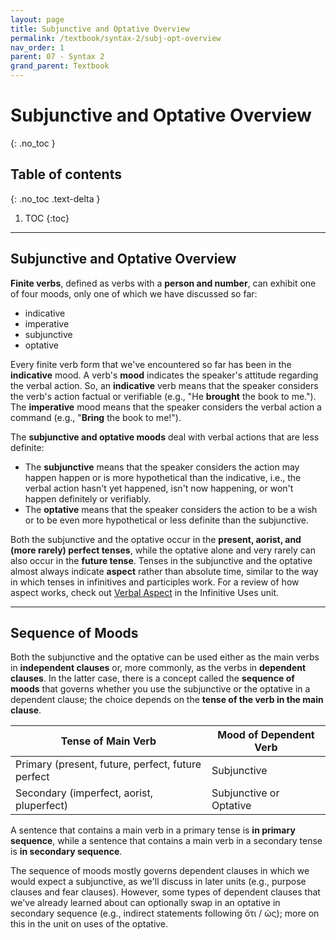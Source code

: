 ```yaml
---
layout: page
title: Subjunctive and Optative Overview
permalink: /textbook/syntax-2/subj-opt-overview
nav_order: 1
parent: 07 - Syntax 2
grand_parent: Textbook
---
```


# Subjunctive and Optative Overview
{: .no_toc }

## Table of contents
{: .no_toc .text-delta }

1. TOC
{:toc}

***

## Subjunctive and Optative Overview

**Finite verbs**, defined as verbs with a **person and number**, can exhibit one of four moods, only one of which we have discussed so far:

* indicative
* imperative
* subjunctive
* optative

Every finite verb form that we've encountered so far has been in the **indicative** mood. A verb's **mood** indicates the speaker's attitude regarding the verbal action. So, an **indicative** verb means that the speaker considers the verb's action factual or verifiable (e.g., "He **brought** the book to me."). The **imperative** mood means that the speaker considers the verbal action a command (e.g., "**Bring** the book to me!").

The **subjunctive and optative moods** deal with verbal actions that are less definite:
* The **subjunctive** means that the speaker considers the action may happen happen or is more hypothetical than the indicative, i.e., the verbal action hasn't yet happened, isn't now happening, or won't happen definitely or verifiably.
* The **optative** means that the speaker considers the action to be a wish or to be even more hypothetical or less definite than the subjunctive.

Both the subjunctive and the optative occur in the **present, aorist, and (more rarely) perfect tenses**, while the optative alone and very rarely can also occur in the **future tense**. Tenses in the subjunctive and the optative almost always indicate **aspect** rather than absolute time, similar to the way in which tenses in infinitives and participles work. For a review of how aspect works, check out [Verbal Aspect](../infs-and-parts/infinitive-uses#verbal-aspect) in the Infinitive Uses unit.

***

## Sequence of Moods

Both the subjunctive and the optative can be used either as the main verbs in **independent clauses** or, more commonly, as the verbs in **dependent clauses**. In the latter case, there is a concept called the **sequence of moods** that governs whether you use the subjunctive or the optative in a dependent clause; the choice depends on the **tense of the verb in the main clause**.

| Tense of Main Verb | Mood of Dependent Verb |
| ----- | ----- |
| Primary (present, future, perfect, future perfect | Subjunctive |
| Secondary (imperfect, aorist, pluperfect) | Subjunctive or Optative |

A sentence that contains a main verb in a primary tense is **in primary sequence**, while a sentence that contains a main verb in a secondary tense is **in secondary sequence**.

The sequence of moods mostly governs dependent clauses in which we would expect a subjunctive, as we'll discuss in later units (e.g., purpose clauses and fear clauses). However, some types of dependent clauses that we've already learned about can optionally swap in an optative in secondary sequence (e.g., indirect statements following ὅτι / ὡς); more on this in the unit on uses of the optative.
